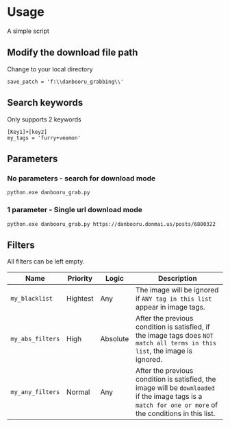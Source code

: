 # Usage
A simple script

## Modify the download file path
Change to your local directory    
```
save_patch = 'f:\\danbooru_grabbing\\'    
```

## Search keywords
Only supports 2 keywords    
```
[Key1]+[key2]
my_tags = 'furry+veemon'
```

## Parameters
### No parameters - search for download mode    
```
python.exe danbooru_grab.py
```

### 1 parameter - Single url download mode
```
python.exe danbooru_grab.py https://danbooru.donmai.us/posts/6800322
```

## Filters
All filters can be left empty.    

| Name | Priority | Logic | Description |
| --- | --- | --- | --- |
|`my_blacklist`| Hightest | Any | The image will be ignored if `ANY tag in this list` appear in image tags. |
|`my_abs_filters`| High | Absolute | After the previous condition is satisfied, if the image tags does `NOT match all terms in this list`, the image is ignored. |
|`my_any_filters`| Normal | Any | After the previous condition is satisfied, the image will be `downloaded` if the image tags is a `match for one or more` of the conditions in this list. |
